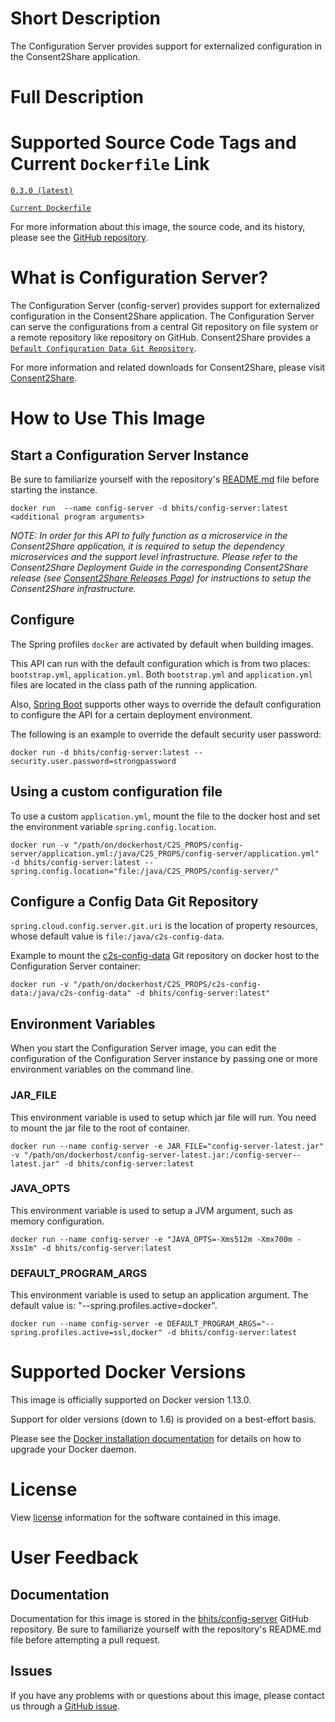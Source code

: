 
# Short Description
The Configuration Server provides support for externalized configuration in the Consent2Share application.

# Full Description

# Supported Source Code Tags and Current `Dockerfile` Link

[`0.3.0 (latest)`](https://github.com/bhits/config-server/releases/tag/0.3.0)

[`Current Dockerfile`](https://github.com/bhits/config-server/blob/master/config-server/src/main/docker/Dockerfile)

For more information about this image, the source code, and its history, please see the [GitHub repository](https://github.com/bhits/config-server).

# What is Configuration Server?

The Configuration Server (config-server) provides support for externalized configuration in the Consent2Share application. The Configuration Server can serve the configurations from a central Git repository on file system or a remote repository like repository on GitHub. Consent2Share provides a [`Default Configuration Data Git Repository`]( https://github.com/bhits/c2s-config-data).

For more information and related downloads for Consent2Share, please visit [Consent2Share](https://bhits.github.io/consent2share/).

# How to Use This Image

## Start a Configuration Server Instance

Be sure to familiarize yourself with the repository's [README.md](https://github.com/bhits/config-server) file before starting the instance.

`docker run  --name config-server -d bhits/config-server:latest <additional program arguments>`

*NOTE: In order for this API to fully function as a microservice in the Consent2Share application, it is required to setup the dependency microservices and the support level infrastructure. Please refer to the Consent2Share Deployment Guide in the corresponding Consent2Share release (see [Consent2Share Releases Page](https://github.com/bhits/consent2share/releases)) for instructions to setup the Consent2Share infrastructure.*
 
## Configure

The Spring profiles `docker` are activated by default when building images.

This API can run with the default configuration which is from two places: `bootstrap.yml`, `application.yml`. Both `bootstrap.yml` and `application.yml` files are located in the class path of the running application.

Also, [Spring Boot](https://projects.spring.io/spring-boot/) supports other ways to override the default configuration to configure the API for a certain deployment environment. 

The following is an example to override the default security user password:

`docker run -d bhits/config-server:latest --security.user.password=strongpassword`

## Using a custom configuration file

To use a custom `application.yml`, mount the file to the docker host and set the environment variable `spring.config.location`.

`docker run -v "/path/on/dockerhost/C2S_PROPS/config-server/application.yml:/java/C2S_PROPS/config-server/application.yml" -d bhits/config-server:latest --spring.config.location="file:/java/C2S_PROPS/config-server/"`

## Configure a Config Data Git Repository

`spring.cloud.config.server.git.uri` is the location of property resources, whose default value is `file:/java/c2s-config-data`. 

Example to mount the [c2s-config-data]( https://github.com/bhits/c2s-config-data) Git repository on docker host to the Configuration Server container: 

`docker run -v "/path/on/dockerhost/C2S_PROPS/c2s-config-data:/java/c2s-config-data" -d bhits/config-server:latest"`

## Environment Variables

When you start the Configuration Server image, you can edit the configuration of the Configuration Server instance by passing one or more environment variables on the command line. 

### JAR_FILE

This environment variable is used to setup which jar file will run. You need to mount the jar file to the root of container.

`docker run --name config-server -e JAR_FILE="config-server-latest.jar" -v "/path/on/dockerhost/config-server-latest.jar:/config-server--latest.jar" -d bhits/config-server:latest`

### JAVA_OPTS 

This environment variable is used to setup a JVM argument, such as memory configuration.

`docker run --name config-server -e "JAVA_OPTS=-Xms512m -Xmx700m -Xss1m" -d bhits/config-server:latest`

### DEFAULT_PROGRAM_ARGS 

This environment variable is used to setup an application argument. The default value is: "--spring.profiles.active=docker".

`docker run --name config-server -e DEFAULT_PROGRAM_ARGS="--spring.profiles.active=ssl,docker" -d bhits/config-server:latest`

# Supported Docker Versions

This image is officially supported on Docker version 1.13.0.

Support for older versions (down to 1.6) is provided on a best-effort basis.

Please see the [Docker installation documentation](https://docs.docker.com/engine/installation/) for details on how to upgrade your Docker daemon.

# License

View [license](https://github.com/bhits/config-server/blob/master/LICENSE) information for the software contained in this image.

# User Feedback

## Documentation
 
Documentation for this image is stored in the [bhits/config-server](https://github.com/bhits/config-server) GitHub repository. Be sure to familiarize yourself with the repository's README.md file before attempting a pull request.

## Issues

If you have any problems with or questions about this image, please contact us through a [GitHub issue](https://github.com/bhits/config-server/issues).


